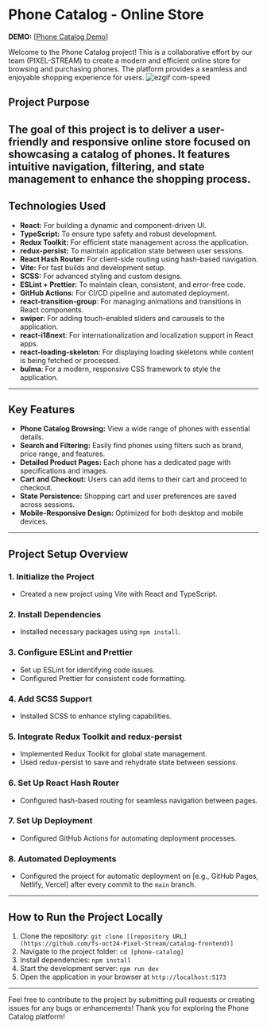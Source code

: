 # Phone Catalog - Online Store

**DEMO:** [[Phone Catalog Demo](https://fs-oct24-pixel-stream.github.io/catalog-frontend/#/)]

Welcome to the Phone Catalog project! This is a collaborative effort by our team (PIXEL-STREAM) to create a modern and efficient online store for browsing and purchasing phones. The platform provides a seamless and enjoyable shopping experience for users.
![ezgif com-speed](https://github.com/user-attachments/assets/c1b7578c-175c-4480-aacc-b74a7154fb70)

## **Project Purpose**

## The goal of this project is to deliver a user-friendly and responsive online store focused on showcasing a catalog of phones. It features intuitive navigation, filtering, and state management to enhance the shopping process.

## **Technologies Used**

- **React:** For building a dynamic and component-driven UI.
- **TypeScript:** To ensure type safety and robust development.
- **Redux Toolkit:** For efficient state management across the application.
- **redux-persist:** To maintain application state between user sessions.
- **React Hash Router:** For client-side routing using hash-based navigation.
- **Vite:** For fast builds and development setup.
- **SCSS:** For advanced styling and custom designs.
- **ESLint + Prettier:** To maintain clean, consistent, and error-free code.
- **GitHub Actions:** For CI/CD pipeline and automated deployment.
- **react-transition-group**: For managing animations and transitions in React components.
- **swiper**: For adding touch-enabled sliders and carousels to the application.
- **react-i18next**: For internationalization and localization support in React apps.
- **react-loading-skeleton**: For displaying loading skeletons while content is being fetched or processed.
- **bulma**: For a modern, responsive CSS framework to style the application.

---

## **Key Features**

- **Phone Catalog Browsing:** View a wide range of phones with essential details.
- **Search and Filtering:** Easily find phones using filters such as brand, price range, and features.
- **Detailed Product Pages:** Each phone has a dedicated page with specifications and images.
- **Cart and Checkout:** Users can add items to their cart and proceed to checkout.
- **State Persistence:** Shopping cart and user preferences are saved across sessions.
- **Mobile-Responsive Design:** Optimized for both desktop and mobile devices.

---

## **Project Setup Overview**

### 1. **Initialize the Project**

- Created a new project using Vite with React and TypeScript.

### 2. **Install Dependencies**

- Installed necessary packages using `npm install`.

### 3. **Configure ESLint and Prettier**

- Set up ESLint for identifying code issues.
- Configured Prettier for consistent code formatting.

### 4. **Add SCSS Support**

- Installed SCSS to enhance styling capabilities.

### 5. **Integrate Redux Toolkit and redux-persist**

- Implemented Redux Toolkit for global state management.
- Used redux-persist to save and rehydrate state between sessions.

### 6. **Set Up React Hash Router**

- Configured hash-based routing for seamless navigation between pages.

### 7. **Set Up Deployment**

- Configured GitHub Actions for automating deployment processes.

### 8. **Automated Deployments**

- Configured the project for automatic deployment on [e.g., GitHub Pages, Netlify, Vercel] after every commit to the `main` branch.

---

## **How to Run the Project Locally**

1. Clone the repository: `git clone [[repository URL](https://github.com/fs-oct24-Pixel-Stream/catalog-frontend)]`
2. Navigate to the project folder: `cd [phone-catalog]`
3. Install dependencies: `npm install`
4. Start the development server: `npm run dev`
5. Open the application in your browser at `http://localhost:5173`

---

Feel free to contribute to the project by submitting pull requests or creating issues for any bugs or enhancements! Thank you for exploring the Phone Catalog platform!
